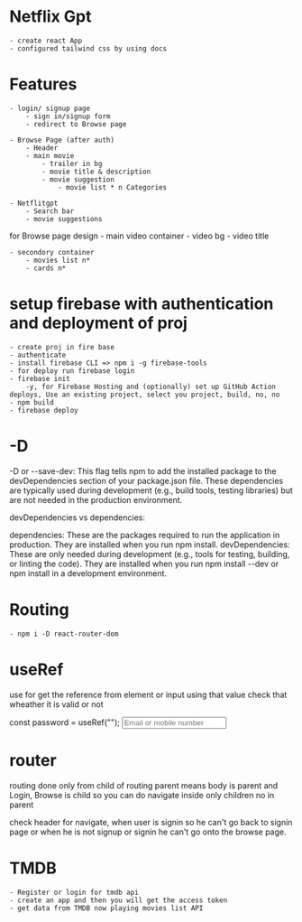 # Netflix Gpt

    - create react App
    - configured tailwind css by using docs
    




# Features
    - login/ signup page
        - sign in/signup form
        - redirect to Browse page

    - Browse Page (after auth)
        - Header
        - main movie
            - trailer in bg
            - movie title & description
            - movie suggestion
                - movie list * n Categories
    
    - Netflitgpt
        - Search bar
        - movie suggestions

for Browse page design
    - main video container
        - video bg
        - video title
    
    - secondory container
        - movies list n*
        - cards n*

# setup firebase with authentication and deployment of proj

    - create proj in fire base
    - authenticate 
    - install firebase CLI => npm i -g firebase-tools 
    - for deploy run firebase login
    - firebase init
        -y, for Firebase Hosting and (optionally) set up GitHub Action deploys, Use an existing project, select you project, build, no, no
    - npm build
    - firebase deploy


# -D
-D or --save-dev: This flag tells npm to add the installed package to the devDependencies section of your package.json file. These dependencies are typically used during development (e.g., build tools, testing libraries) but are not needed in the production environment.

devDependencies vs dependencies:

dependencies: These are the packages required to run the application in production. They are installed when you run npm install.
devDependencies: These are only needed during development (e.g., tools for testing, building, or linting the code). They are installed when you run npm install --dev or npm install in a development environment.


# Routing
    - npm i -D react-router-dom


# useRef

use for get the reference from element or input using that value check that wheather it is valid or not

  const password = useRef("");
  <input
          ref={email}
          type="text"
          placeholder="Email or mobile number"
          className="text-white w-full box-border my-2 p-4 bg-transparent border border-gray-600 rounded-md"
    />

# router

routing done only from child of routing parent means body is parent and Login, Browse is child so you can do navigate inside only children no in parent

check header for navigate, when user is signin so he can't go back to signin page or when he is not signup or signin he can't go onto the browse page.

# TMDB

    - Register or login for tmdb api 
    - create an app and then you will get the access token
    - get data from TMDB now playing movies list API